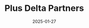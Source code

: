 ---  
layout: startup_page  
title: "Plus Delta Partners"  
id: "plusdeltapartners.com"  
permalink: "/plusdeltapartnersplusdeltapartners.com01272025/"  
website: "https://www.plusdeltapartners.com/"  
funding_round: ""  
funding_amount: ""  
investors: "Northlane Capital Partners"  
about: "Plus Delta Partners (PDP) provides specialized fundraising training and tools to help higher education institutions, healthcare organizations, and other nonprofits maximize donor contributions. They offer a comprehensive suite of solutions tailored to various stakeholders throughout the fundraising lifecycle, serving over 400 clients domestically and internationally."  
markets: "Nonprofit Fundraising, Training, Education, Fundraising"  
hq: "Carlsbad, California, United States"  
founded_year: "2004"  
linkedin: "https://www.linkedin.com/company/plus-delta-partners"  
twitter: ""  
instagram: ""  
facebook: ""  
crunchbase: "https://www.crunchbase.com/organization/plus-delta-partners"  
pitchbook: "https://pitchbook.com/profiles/company/444853-45"  

date_display: "27-Jan-2025"  
date: "2025-01-27"

# SEO Optimization  
meta_title: "Plus Delta Partners"  
meta_description: "Plus Delta Partners, Plus Delta Partners (PDP) provides specialized fundraising training and tools to help higher education institutions, healthcare organizations, and oth..."  
meta_keywords: "Plus Delta Partners, Nonprofit Fundraising, Training, Education, Fundraising,  funding"  
canonical_url: "https://startup.projectstartups.com/plusdeltapartnersplusdeltapartners.com01272025/"  
---